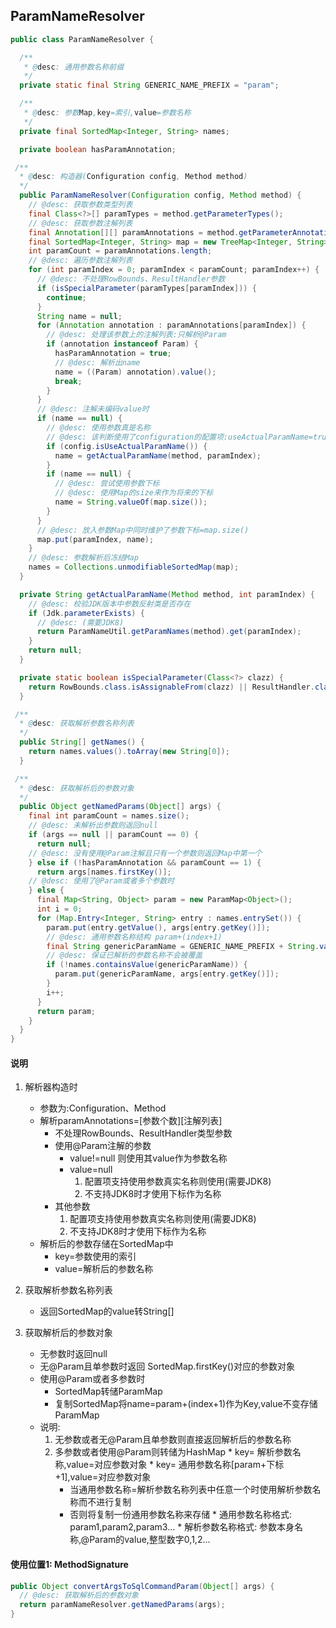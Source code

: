 ## ParamNameResolver

```java
public class ParamNameResolver {

  /**
   * @desc: 通用参数名称前缀
   */
  private static final String GENERIC_NAME_PREFIX = "param";

  /**
   * @desc: 参数Map,key=索引,value=参数名称
   */
  private final SortedMap<Integer, String> names;

  private boolean hasParamAnnotation;

 /**
  * @desc: 构造器(Configuration config, Method method)
  */
  public ParamNameResolver(Configuration config, Method method) {
    // @desc: 获取参数类型列表
    final Class<?>[] paramTypes = method.getParameterTypes();
    // @desc: 获取参数注解列表
    final Annotation[][] paramAnnotations = method.getParameterAnnotations();
    final SortedMap<Integer, String> map = new TreeMap<Integer, String>();
    int paramCount = paramAnnotations.length;
    // @desc: 遍历参数注解列表
    for (int paramIndex = 0; paramIndex < paramCount; paramIndex++) {
      // @desc: 不处理RowBounds、ResultHandler参数
      if (isSpecialParameter(paramTypes[paramIndex])) {
        continue;
      }
      String name = null;
      for (Annotation annotation : paramAnnotations[paramIndex]) {
        // @desc: 处理该参数上的注解列表:只解析@Param
        if (annotation instanceof Param) {
          hasParamAnnotation = true;
          // @desc: 解析出name
          name = ((Param) annotation).value();
          break;
        }
      }
      // @desc: 注解未编码value时
      if (name == null) {
        // @desc: 使用参数真是名称
        // @desc: 该判断使用了configuration的配置项:useActualParamName=true
        if (config.isUseActualParamName()) {
          name = getActualParamName(method, paramIndex);
        }
        if (name == null) {
          // @desc: 尝试使用参数下标
          // @desc: 使用Map的size来作为将来的下标
          name = String.valueOf(map.size());
        }
      }
      // @desc: 放入参数Map中同时维护了参数下标=map.size()
      map.put(paramIndex, name);
    }
    // @desc: 参数解析后冻结Map
    names = Collections.unmodifiableSortedMap(map);
  }

  private String getActualParamName(Method method, int paramIndex) {
    // @desc: 校验JDK版本中参数反射类是否存在
    if (Jdk.parameterExists) {
      // @desc: (需要JDK8)
      return ParamNameUtil.getParamNames(method).get(paramIndex);
    }
    return null;
  }

  private static boolean isSpecialParameter(Class<?> clazz) {
    return RowBounds.class.isAssignableFrom(clazz) || ResultHandler.class.isAssignableFrom(clazz);
  }

 /**
  * @desc: 获取解析参数名称列表
  */
  public String[] getNames() {
    return names.values().toArray(new String[0]);
  }

 /**
  * @desc: 获取解析后的参数对象
  */
  public Object getNamedParams(Object[] args) {
    final int paramCount = names.size();
    // @desc: 未解析出参数则返回null
    if (args == null || paramCount == 0) {
      return null;
    // @desc: 没有使用@Param注解且只有一个参数则返回Map中第一个
    } else if (!hasParamAnnotation && paramCount == 1) {
      return args[names.firstKey()];
    // @desc: 使用了@Param或者多个参数时
    } else {
      final Map<String, Object> param = new ParamMap<Object>();
      int i = 0;
      for (Map.Entry<Integer, String> entry : names.entrySet()) {
        param.put(entry.getValue(), args[entry.getKey()]);
        // @desc: 通用参数名称结构 param+(index+1)
        final String genericParamName = GENERIC_NAME_PREFIX + String.valueOf(i + 1);
        // @desc: 保证已解析的参数名称不会被覆盖
        if (!names.containsValue(genericParamName)) {
          param.put(genericParamName, args[entry.getKey()]);
        }
        i++;
      }
      return param;
    }
  }
}
```

#### 说明
1. 解析器构造时
    * 参数为:Configuration、Method
    * 解析paramAnnotations=[参数个数][注解列表]
        * 不处理RowBounds、ResultHandler类型参数
        * 使用@Param注解的参数
            * value!=null 则使用其value作为参数名称
            * value=null
                1. 配置项支持使用参数真实名称则使用(需要JDK8)
                2. 不支持JDK8时才使用下标作为名称
        * 其他参数
            1. 配置项支持使用参数真实名称则使用(需要JDK8)
            2. 不支持JDK8时才使用下标作为名称
    * 解析后的参数存储在SortedMap中
        * key=参数使用的索引
        * value=解析后的参数名称
2. 获取解析参数名称列表
    * 返回SortedMap的value转String[]

2. 获取解析后的参数对象
    * 无参数时返回null
    * 无@Param且单参数时返回 SortedMap.firstKey()对应的参数对象
    * 使用@Param或者多参数时
        * SortedMap转储ParamMap
        * 复制SortedMap将name=param+(index+1)作为Key,value不变存储ParamMap
    * 说明:
        1. 无参数或者无@Param且单参数则直接返回解析后的参数名称
        2. 多参数或者使用@Param则转储为HashMap
          * key= 解析参数名称,value=对应参数对象
          * key= 通用参数名称[param+下标+1],value=对应参数对象
            * 当通用参数名称=解析参数名称列表中任意一个时使用解析参数名称而不进行复制
            * 否则将复制一份通用参数名称来存储
          * 通用参数名称格式: param1,param2,param3...
          * 解析参数名称格式: 参数本身名称,@Param的value,整型数字0,1,2...

#### 使用位置1: MethodSignature

```java
public Object convertArgsToSqlCommandParam(Object[] args) {
  // @desc: 获取解析后的参数对象
  return paramNameResolver.getNamedParams(args);
}
```
